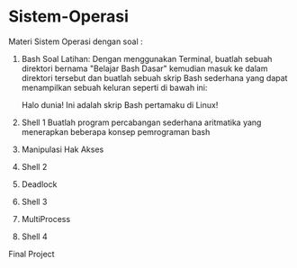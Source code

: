 # Sistem-Operasi

Materi Sistem Operasi dengan soal :

1.  Bash
    Soal Latihan:
    Dengan menggunakan Terminal, buatlah sebuah direktori bernama "Belajar Bash
    Dasar" kemudian masuk ke dalam direktori tersebut dan buatlah sebuah skrip Bash
    sederhana yang dapat menampilkan sebuah keluran seperti di bawah ini:

    Halo dunia!
    Ini adalah skrip Bash pertamaku di Linux!

2.  Shell 1
    Buatlah program percabangan sederhana aritmatika yang menerapkan beberapa konsep
    pemrograman bash


3.  Manipulasi Hak Akses

4.  Shell 2

5.  Deadlock

6.  Shell 3

7.  MultiProcess

8.  Shell 4

Final Project

